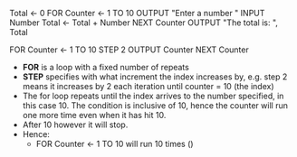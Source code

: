 Total <- 0 
FOR Counter ← 1 TO 10 
	OUTPUT "Enter a number " 
	INPUT Number 
	Total ← Total + Number 
NEXT Counter
OUTPUT "The total is: ", Total

FOR Counter ← 1 TO 10 STEP 2 
	OUTPUT Counter 
NEXT Counter


- **FOR** is a loop with a fixed number of repeats 
- **STEP** specifies with what increment the index increases by, e.g. step 2 means it increases by 2 each iteration until counter = 10 (the index)
- The for loop repeats until the index arrives to the number specified, in this case 10. The condition is inclusive of 10, hence the counter will run one more time even when it has hit 10. 
- After 10 however it will stop.
- Hence:
	- FOR Counter <- 1 TO 10 will run 10 times ()
